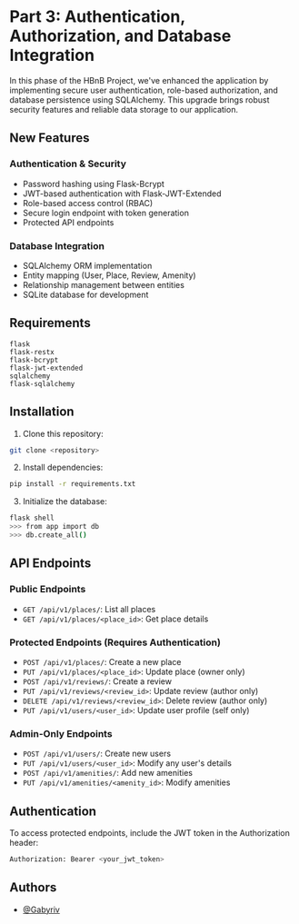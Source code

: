 # Part 3: Authentication, Authorization, and Database Integration

In this phase of the HBnB Project, we've enhanced the application by implementing secure user authentication, role-based authorization, and database persistence using SQLAlchemy. This upgrade brings robust security features and reliable data storage to our application.

## New Features

### Authentication & Security
- Password hashing using Flask-Bcrypt
- JWT-based authentication with Flask-JWT-Extended
- Role-based access control (RBAC)
- Secure login endpoint with token generation
- Protected API endpoints

### Database Integration
- SQLAlchemy ORM implementation
- Entity mapping (User, Place, Review, Amenity)
- Relationship management between entities
- SQLite database for development

## Requirements

```pip
flask
flask-restx
flask-bcrypt
flask-jwt-extended
sqlalchemy
flask-sqlalchemy
```

## Installation

1. Clone this repository:
```bash
git clone <repository>
```

2. Install dependencies:
```bash
pip install -r requirements.txt
```

3. Initialize the database:
```bash
flask shell
>>> from app import db
>>> db.create_all()
```

## API Endpoints

### Public Endpoints
- `GET /api/v1/places/`: List all places
- `GET /api/v1/places/<place_id>`: Get place details

### Protected Endpoints (Requires Authentication)
- `POST /api/v1/places/`: Create a new place
- `PUT /api/v1/places/<place_id>`: Update place (owner only)
- `POST /api/v1/reviews/`: Create a review
- `PUT /api/v1/reviews/<review_id>`: Update review (author only)
- `DELETE /api/v1/reviews/<review_id>`: Delete review (author only)
- `PUT /api/v1/users/<user_id>`: Update user profile (self only)

### Admin-Only Endpoints
- `POST /api/v1/users/`: Create new users
- `PUT /api/v1/users/<user_id>`: Modify any user's details
- `POST /api/v1/amenities/`: Add new amenities
- `PUT /api/v1/amenities/<amenity_id>`: Modify amenities

## Authentication

To access protected endpoints, include the JWT token in the Authorization header:
```bash
Authorization: Bearer <your_jwt_token>
```

## Authors

- [@Gabyriv](https://www.github.com/gabyriv)
